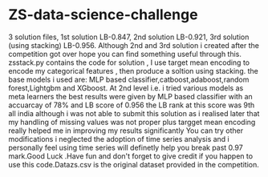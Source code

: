 # ZS-data-science-challenge
3 solution files, 1st solution LB-0.847, 2nd solution LB-0.921, 3rd solution (using stacking)  LB-0.956. Although 2nd and 3rd solution i created after the competition got over hope you can find something useful through this.
zsstack.py contains the code for solution , I use target mean encoding to encode my categorical features , then produce a soltion using stacking.
the base models i used are:
MLP based classifier,catboost,adaboost,random forest,Lightgbm and XGboost.
At 2nd level i.e. i tried various models as meta learners the best results were given by MLP based classifier with an accuarcay of 78% and LB score of 0.956 the LB rank at this score was 9th all india
although i was not able to submit this solution as i realised later that my handling of missing values was not proper plus targget mean encoding really helped me in improving my results significantly
You can try other modifications i neglected the adoption of time series analysis and i personally feel using time series will definetly help you 
break past 0.97 mark.Good Luck .Have fun and don't forget to give credit if you happen to use this code.Datazs.csv is the original dataset provided in the competition.

